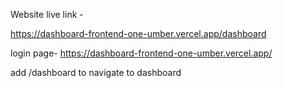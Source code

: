 Website live link -

https://dashboard-frontend-one-umber.vercel.app/dashboard

login page-
https://dashboard-frontend-one-umber.vercel.app/

add /dashboard to navigate to dashboard
